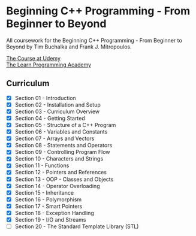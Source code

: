 # Beginning C++ Programming - From Beginner to Beyond
All coursework for the Beginning C++ Programming - From Beginner to Beyond by Tim Buchalka and Frank J. Mitropoulos.

[The Course at Udemy](https://www.udemy.com/course/beginning-c-plus-plus-programming/)   
[The Learn Programming Academy](http://learnprogramming.academy)

## Curriculum

- [x] Section 01 - Introduction
- [x] Section 02 - Installation and Setup
- [x] Section 03 - Curriculum Overview
- [x] Section 04 - Getting Started
- [x] Section 05 - Structure of a C++ Program
- [x] Section 06 - Variables and Constants
- [x] Section 07 - Arrays and Vectors
- [x] Section 08 - Statements and Operators
- [x] Section 09 - Controlling Program Flow
- [x] Section 10 - Characters and Strings
- [x] Section 11 - Functions
- [x] Section 12 - Pointers and References
- [x] Section 13 - OOP - Classes and Objects
- [x] Section 14 - Operator Overloading
- [x] Section 15 - Inheritance
- [x] Section 16 - Polymorphism
- [x] Section 17 - Smart Pointers
- [x] Section 18 - Exception Handling
- [x] Section 19 - I/O and Streams
- [ ] Section 20 - The Standard Template Library (STL)
